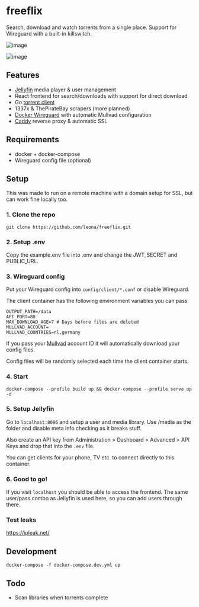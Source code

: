 # freeflix

Search, download and watch torrents from a single place. Support for Wireguard with a built-in killswitch.

![image](https://i.imgur.com/gYa04jx.png)

![image](https://i.imgur.com/u0O7OA9.png)

## Features

- [Jellyfin](https://jellyfin.org/) media player & user management
- React frontend for search/downloads with support for direct download
- Go [torrent client](https://github.com/anacrolix/torrent/)
- 1337x & ThePirateBay scrapers (more planned)
- [Docker Wireguard](https://github.com/leona/docker-wireguard) with automatic Mullvad configuration
- [Caddy](https://caddyserver.com/) reverse proxy & automatic SSL

## Requirements

- docker + docker-compose
- Wireguard config file (optional)

## Setup

This was made to run on a remote machine with a domain setup for SSL, but can work fine locally too.

### 1. Clone the repo

`git clone https://github.com/leona/freeflix.git`

### 2. Setup .env

Copy the example.env file into .env and change the JWT_SECRET and PUBLIC_URL.

### 3. Wireguard config

Put your Wireguard config into `config/client/*.conf` or disable Wireguard.

The client container has the following environment variables you can pass

```
OUTPUT_PATH=/data
API_PORT=80
MAX_DOWNLOAD_AGE=7 # Days before files are deleted
MULLVAD_ACCOUNT=
MULLVAD_COUNTRIES=nl,germany
```

If you pass your [Mullvad](https://mullvad.net) account ID it will automatically download your config files.

Config files will be randomly selected each time the client container starts.

### 4. Start

`docker-compose --profile build up && docker-compose --profile serve up -d`

### 5. Setup Jellyfin

Go to `localhost:8096` and setup a user and media library. Use /media as the folder and disable meta info checking as it breaks stuff.

Also create an API key from Administration > Dashboard > Advanced > API Keys and drop that into the `.env` file.

You can get clients for your phone, TV etc. to connect directly to this container.

### 6. Good to go!

If you visit `localhost` you should be able to access the frontend. The same user/pass combo as Jellyfin is used here, so you can add users through there.

### Test leaks

https://ipleak.net/

## Development

`docker-compose -f docker-compose.dev.yml up`

## Todo

- Scan libraries when torrents complete
